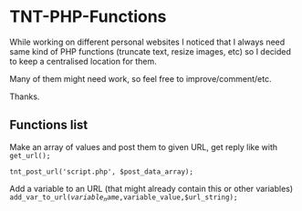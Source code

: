 # TNT-PHP-Functions

While working on different personal websites I noticed that I always need same kind of PHP functions (truncate text, resize images, etc) so I decided to keep a centralised location for them.

Many of them might need work, so feel free to improve/comment/etc.

Thanks. 

<h2>Functions list</h2>

Make an array of values and post them to given URL, get reply like with <code>get_url();</code>

<code>tnt_post_url('script.php', $post_data_array);</code>

Add a variable to an URL (that might already contain this or other variables)
<code>add_var_to_url($variable_name,$variable_value,$url_string);</code>


